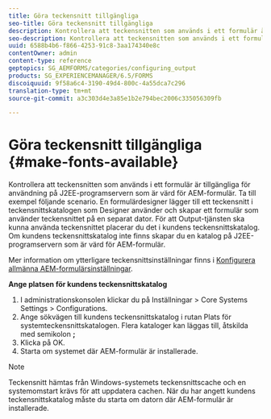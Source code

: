 ```yaml
---
title: Göra teckensnitt tillgängliga
seo-title: Göra teckensnitt tillgängliga
description: Kontrollera att teckensnitten som används i ett formulär är tillgängliga för användning på J2EE-programservern som är värd för AEM-formulär.
seo-description: Kontrollera att teckensnitten som används i ett formulär är tillgängliga för användning på J2EE-programservern som är värd för AEM-formulär.
uuid: 6588b4b6-f866-4253-91c8-3aa174340e8c
contentOwner: admin
content-type: reference
geptopics: SG_AEMFORMS/categories/configuring_output
products: SG_EXPERIENCEMANAGER/6.5/FORMS
discoiquuid: 9f58a6c4-3190-49d4-800c-4a55dca7c296
translation-type: tm+mt
source-git-commit: a3c303d4e3a85e1b2e794bec2006c335056309fb

---
```



# Göra teckensnitt tillgängliga {#make-fonts-available}

Kontrollera att teckensnitten som används i ett formulär är tillgängliga för användning på J2EE-programservern som är värd för AEM-formulär. Ta till exempel följande scenario. En formulärdesigner lägger till ett teckensnitt i teckensnittskatalogen som Designer använder och skapar ett formulär som använder teckensnittet på en separat dator. För att Output-tjänsten ska kunna använda teckensnittet placerar du det i kundens teckensnittskatalog. Om kundens teckensnittskatalog inte finns skapar du en katalog på J2EE-programservern som är värd för AEM-formulär.

Mer information om ytterligare teckensnittsinställningar finns i [Konfigurera allmänna AEM-formulärsinställningar](/help/forms/using/admin-help/configure-general-aem-forms-settings.md#configure-general-aem-forms-settings).

**Ange platsen för kundens teckensnittskatalog**

1. I administrationskonsolen klickar du på Inställningar > Core Systems Settings > Configurations.
1. Ange sökvägen till kundens teckensnittskatalog i rutan Plats för systemteckensnittskatalogen. Flera kataloger kan läggas till, åtskilda med semikolon **;**
1. Klicka på OK.
1. Starta om systemet där AEM-formulär är installerade.

>[!NOTE]
>
> Teckensnitt hämtas från Windows-systemets teckensnittscache och en systemomstart krävs för att uppdatera cachen. När du har angett kundens teckensnittskatalog måste du starta om datorn där AEM-formulär är installerade.

